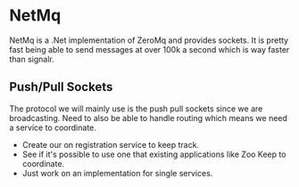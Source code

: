 # NetMq

NetMq is a .Net implementation of ZeroMq and provides sockets.  It is pretty fast being able to send messages at over 100k a second which is way faster than signalr.

## Push/Pull Sockets

The protocol we will mainly use is the push pull sockets since we are broadcasting.  Need to also be able to handle routing which means we need a service to coordinate.

* Create our on registration service to keep track.
* See if it's possible to use one that existing applications like Zoo Keep to coordinate.
* Just work on an implementation for single services.